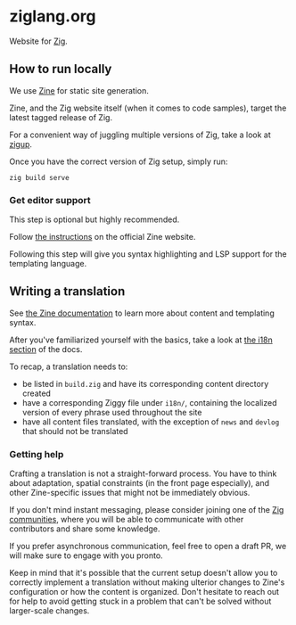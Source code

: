 # ziglang.org

Website for [Zig](https://github.com/ziglang/zig).

## How to run locally

We use [Zine](https://zine-ssg.io) for static site generation.

Zine, and the Zig website itself (when it comes to code samples), target the latest tagged release of Zig.

For a convenient way of juggling multiple versions of Zig, take a look at [zigup](https://github.com/marler8997/zigup).

Once you have the correct version of Zig setup, simply run:

```
zig build serve
```

### Get editor support

This step is optional but highly recommended.

Follow [the instructions](https://zine-ssg.io/docs/editors/) on the official Zine website.

Following this step will give you syntax highlighting and LSP support for the templating language.

## Writing a translation

See [the Zine documentation](https://zine-ssg.io/docs/) to learn more about content and templating syntax.

After you've familiarized yourself with the basics, take a look at [the i18n section](https://zine-ssg.io/docs/i18n/) of the docs.

To recap, a translation needs to:

- be listed in `build.zig` and have its corresponding content directory created
- have a corresponding Ziggy file under `i18n/`, containing the localized version of every phrase used throughout the site
- have all content files translated, with the exception of `news` and `devlog` that should not be translated

### Getting help

Crafting a translation is not a straight-forward process. You have to think about adaptation, spatial constraints (in the front page especially), and other Zine-specific issues that might not be immediately obvious.

If you don't mind instant messaging, please consider joining one of the [Zig communities](https://github.com/ziglang/zig/wiki/Community), where you will be able to communicate with other contributors and share some knowledge.

If you prefer asynchronous communication, feel free to open a draft PR, we will make sure to engage with you pronto.

Keep in mind that it's possible that the current setup doesn't allow you to correctly implement a translation without making ulterior changes to Zine's configuration or how the content is organized. Don't hesitate to reach out for help to avoid getting stuck in a problem that can't be solved without larger-scale changes.

